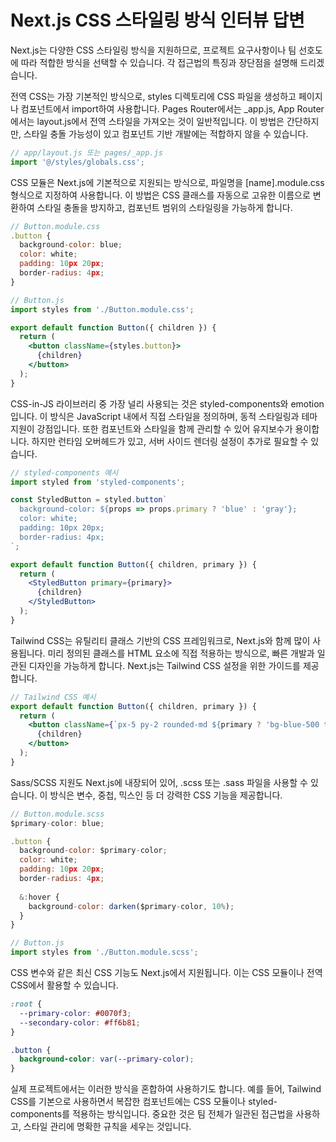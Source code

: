 # Next.js CSS 스타일링 방식 인터뷰 답변

Next.js는 다양한 CSS 스타일링 방식을 지원하므로, 프로젝트 요구사항이나 팀 선호도에 따라 적합한 방식을 선택할 수 있습니다. 각 접근법의 특징과 장단점을 설명해 드리겠습니다.

전역 CSS는 가장 기본적인 방식으로, styles 디렉토리에 CSS 파일을 생성하고 페이지나 컴포넌트에서 import하여 사용합니다. Pages Router에서는 _app.js, App Router에서는 layout.js에서 전역 스타일을 가져오는 것이 일반적입니다. 이 방법은 간단하지만, 스타일 충돌 가능성이 있고 컴포넌트 기반 개발에는 적합하지 않을 수 있습니다.

```javascript
// app/layout.js 또는 pages/_app.js
import '@/styles/globals.css';
```

CSS 모듈은 Next.js에 기본적으로 지원되는 방식으로, 파일명을 [name].module.css 형식으로 지정하여 사용합니다. 이 방법은 CSS 클래스를 자동으로 고유한 이름으로 변환하여 스타일 충돌을 방지하고, 컴포넌트 범위의 스타일링을 가능하게 합니다.

```jsx
// Button.module.css
.button {
  background-color: blue;
  color: white;
  padding: 10px 20px;
  border-radius: 4px;
}

// Button.js
import styles from './Button.module.css';

export default function Button({ children }) {
  return (
    <button className={styles.button}>
      {children}
    </button>
  );
}
```

CSS-in-JS 라이브러리 중 가장 널리 사용되는 것은 styled-components와 emotion입니다. 이 방식은 JavaScript 내에서 직접 스타일을 정의하며, 동적 스타일링과 테마 지원이 강점입니다. 또한 컴포넌트와 스타일을 함께 관리할 수 있어 유지보수가 용이합니다. 하지만 런타임 오버헤드가 있고, 서버 사이드 렌더링 설정이 추가로 필요할 수 있습니다.

```jsx
// styled-components 예시
import styled from 'styled-components';

const StyledButton = styled.button`
  background-color: ${props => props.primary ? 'blue' : 'gray'};
  color: white;
  padding: 10px 20px;
  border-radius: 4px;
`;

export default function Button({ children, primary }) {
  return (
    <StyledButton primary={primary}>
      {children}
    </StyledButton>
  );
}
```

Tailwind CSS는 유틸리티 클래스 기반의 CSS 프레임워크로, Next.js와 함께 많이 사용됩니다. 미리 정의된 클래스를 HTML 요소에 직접 적용하는 방식으로, 빠른 개발과 일관된 디자인을 가능하게 합니다. Next.js는 Tailwind CSS 설정을 위한 가이드를 제공합니다.

```jsx
// Tailwind CSS 예시
export default function Button({ children, primary }) {
  return (
    <button className={`px-5 py-2 rounded-md ${primary ? 'bg-blue-500 text-white' : 'bg-gray-200 text-gray-800'}`}>
      {children}
    </button>
  );
}
```

Sass/SCSS 지원도 Next.js에 내장되어 있어, .scss 또는 .sass 파일을 사용할 수 있습니다. 이 방식은 변수, 중첩, 믹스인 등 더 강력한 CSS 기능을 제공합니다.

```jsx
// Button.module.scss
$primary-color: blue;

.button {
  background-color: $primary-color;
  color: white;
  padding: 10px 20px;
  border-radius: 4px;
  
  &:hover {
    background-color: darken($primary-color, 10%);
  }
}

// Button.js
import styles from './Button.module.scss';
```

CSS 변수와 같은 최신 CSS 기능도 Next.js에서 지원됩니다. 이는 CSS 모듈이나 전역 CSS에서 활용할 수 있습니다.

```css
:root {
  --primary-color: #0070f3;
  --secondary-color: #ff6b81;
}

.button {
  background-color: var(--primary-color);
}
```

실제 프로젝트에서는 이러한 방식을 혼합하여 사용하기도 합니다. 예를 들어, Tailwind CSS를 기본으로 사용하면서 복잡한 컴포넌트에는 CSS 모듈이나 styled-components를 적용하는 방식입니다. 중요한 것은 팀 전체가 일관된 접근법을 사용하고, 스타일 관리에 명확한 규칙을 세우는 것입니다.